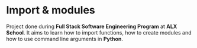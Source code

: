 # Import & modules
Project done during **Full Stack Software Engineering Program** at **ALX School**. It aims to learn how to import functions, how to create modules and how to use command line arguments in **Python**.

